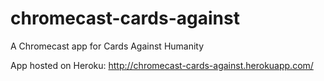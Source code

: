 chromecast-cards-against
========================

A Chromecast app for Cards Against Humanity


App hosted on Heroku: http://chromecast-cards-against.herokuapp.com/
